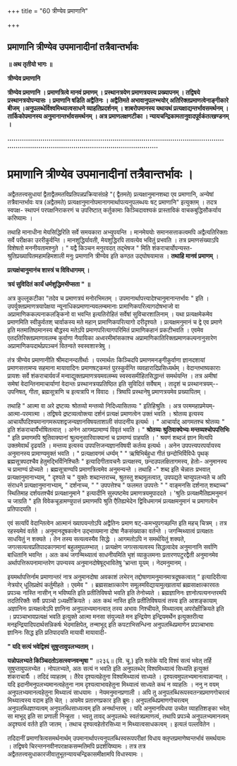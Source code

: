 +++
title = "60 त्रीण्येव प्रमाणानि"

+++


## प्रमाणानि त्रीण्येव उपमानादीनां तत्रैवान्तर्भावः

**॥ अथ तृतीयो भागः ॥**

**त्रीण्येव प्रमाणानि**

 

**त्रीण्येव प्रमाणानि । प्रमाणत्रित्वे मानवं प्रमाणम् । प्रस्थानत्रयेण प्रमाणत्रयस्य प्रख्यापनम् । तद्विषये प्रस्थानत्रयोपन्यासः । प्रमाणानि षडिति अद्वैतिनः । अद्वैतिमते अभावानुपलभ्भयोर् अतिरिक्तप्रमाणत्वेनाङ्गीकारे बीजम् ।अनुपलब्धेर्विश्वमिथ्यात्वसाधने व्याहतिप्रदर्शनम् । शाबरोपमानस्य यथायथं प्रत्यक्षाद्यन्तर्भावसमर्थनम् । तार्किकोपमानस्य अनुमानान्तर्भावसमर्थनम् । अत्र प्रमाणलक्षणटीका । न्यायचन्द्रिकामतानुवादपूर्वकंतत्खण्डनम् ।**

**…………………………………………………………………………………………………………………………………………………………….**

 

# प्रमाणानि त्रीण्येव उपमानादीनां तत्रैवान्तर्भावः ।

अद्वैततत्त्वसुधायां द्वैताद्वैतमतविप्रतिपन्नप्रक्रियासंग्रहे "( द्वैतमते) प्रत्यक्षानुमानशब्दा एव प्रमाणानि, अन्येषां तत्रैवान्तर्भावः यत्र (अद्वैतमते) प्रत्यक्षानुमानोपमानागमार्थापत्यनुपलब्धयः षट् प्रमाणानि" इत्युक्तम् । तदत्र स्वपक्ष- स्थापनं परपक्षनिराकरणं च उपरिष्टात् कर्तुकामाः किञ्चिदावश्यकं प्रास्ताविकं वाचकबुद्धिसौकर्याय करिष्यामः ।

तथाहि मानाधीना मेयसिद्धिरिति सर्वे समयकारा अभ्युपयन्ति । मानमेययोः समानसत्ताकत्वमपि अद्वैत्यतिरिक्ताः सर्वे परीक्षका उररीकुर्वन्ति । मानशुद्धिर्यावती, मेयशुद्धिरपि तावत्येव भवितुं प्रभवति । तत्र प्रमाणसंख्याऽपि विशेषतो मननीयतामश्नुते । " यद्वै किञ्चन मनुरवदत् तद्भेषज " मिति शंकराचार्योपन्यस्त- श्रुतिप्रख्यापितमहामहिमशाली मनुः प्रमाणानि त्रीण्येव इति कण्ठत उद्घोषयामास । **तथाहि मानवं प्रमाणम्** ।

**प्रत्यक्षंचानुमानंच शास्त्रं च विविधागमम् ।**

**त्रयं सुविदितं कार्यं धर्मशुद्धिमभीप्सता " ॥**

अत्र कुल्लूकटीका "तदेव च प्रमाणत्रयं मनोरभिमतम् । उपमानार्थापत्त्यादेश्चानुमानान्तर्भावः " इति । उपर्युक्तप्रमाणत्रयापेक्षया न्यूनाधिकप्रमाणान्यवलम्बमानाः प्रामाणिकपरित्यागदोषभाजो वा अप्रामाणिककल्पनाकलङ्किनो वा भवन्ति इत्यतिरोहितं सर्वेषां सुविचारशालिनाम् । यथा प्रत्यक्षमेकमेव प्रमाणमिति स्वीकुर्वतश् चार्वाकस्य मते महान् प्रामाणिकपरित्यागो दरीदृश्यते । प्रत्यक्षमनुमानं च द्वे एव प्रमाणे इति मतमातिष्ठमानस्य बौद्धस्य मतेऽपि प्रमाणपरित्यागपरिमितं प्रामाणिकहानं प्रकटीभवति । एवमेव एतदतिरिक्तप्रमाणावलम्ब कुर्वाणा नैयायिका अध्वरमीमांसकाश्च अप्रामाणिकातिरिक्तप्रमाणकल्पनानुसारेण अप्रामाणिकपदार्थप्रपञ्चनं वितन्वते स्वस्वशास्त्रेषु ।

तंत्र त्रीण्येव प्रमाणानीति श्रीमदानन्दतीर्थाः । परमार्थतः किञ्चिदपि प्रमाणमनङ्गीकुर्वाणा ज्ञानदशायां प्रमाणसत्तामप्य सहमाना मायावादिनः प्रमाणषट्कमतं पुरस्कुर्वन्ति व्यवहारादिप्रसिध्यर्थम् । वेदान्तभाष्यकाराः प्रायशः सर्वे शंकराचार्यवर्जं मन्वाद्युक्तप्रमाणत्रयमवलम्ब्य स्वस्वसमीहितसिद्धान्तं समर्थयन्ति । तत्र अमीषां समेषां वेदान्तिनामाचार्याणां वेदान्तः प्रस्थानत्रयप्रतिष्ठित इति सुविदितं सर्वेषाम् । तादृशं च प्रस्थानत्रयम्--उपनिषत्, गीता, ब्रह्मसूत्राणि च इत्यत्रापि न विवादः । त्रिष्वपि प्रस्थानेषु प्रमाणत्रयमेव प्रख्यापितम् ।

तथाहि " आत्मा वा अरे द्रष्टव्यः श्रोतव्यो मन्तव्यो निदिध्यासितव्यः " इतिहिश्रुतिः । अत्र परममहाप्रमेयम्-आत्मा-परमात्मा । तद्विषये द्रष्टव्यत्वोक्त्या दर्शनं प्रत्यक्षं प्रमाणत्वेन उक्तं भवति । श्रोतव्य इत्यस्य आचार्योपदिश्यमानागमरूपशद्वजन्यज्ञानविषयताशाली संपादनीय इत्यर्थः । " आचार्याद् आगमतश्च श्रोतव्यः " इति शंकराचार्यैर्भाषितत्वात् । अनेन आगमप्रामाण्यं विवृतं भवति । " **श्रोतव्यः श्रुतिवाक्येभ्यः मन्तव्यश्चोपपत्तिभिः** " इति प्रमाणमपि श्रुतिवाक्यानां श्रुत्यनुसारिवाक्यानां च प्रामाण्यं ग्राहयति । ' श्रवणं शब्दजं ज्ञान मित्यपि उक्तमेवार्थं दृढयति । मन्तव्य इत्यस्य उपपत्तिजन्यज्ञानविषयी कर्तव्य इत्यर्थः । अनेन उपपत्त्यपरपर्यायस्य अनुमानस्य प्रामाण्यमुक्तं भवति । " प्रत्यक्षावगमं धर्म्यम् " " ऋषिभिर्बहुधा गीतं छन्दोभिर्विविधैः पृथक् ब्रह्मसूत्रपदश्चैव हेतुमद्भिर्विनिश्चितैः " इत्यादिगीतावचनैः प्रत्यक्षस्य, छन्दउपलक्षितागमस्य, हेतोः- अनुमानस्य च प्रामाण्यं प्रोच्यते । ब्रह्मसूत्राण्यपि प्रमाणत्रित्वमेव अनुमन्यन्ते । तथाहि -" शब्द इति चेन्नातः प्रभवात् प्रत्यक्षानुमानाभ्याम्, " दृश्यते च " युक्तेः शब्दान्तराच्च, श्रुतस्तु शब्दमूलत्वात्, उपपद्यते चाप्युपलभ्यते च अपि संराधने प्रत्यक्षानुमानाभ्याम्, " दर्शनाच्च, " " उपपत्तेश्च " फलमत उपपत्तेः " " वाङ्मनसि दर्शनात् शब्दाच्च" स्थितिमाह दर्शयतश्चैवं प्रत्यक्षानुमाने " इत्यादीनि सुस्पष्टमेव प्रमाणत्रयमुपाददते । 'श्रुतिः प्रत्यक्षमैतिह्यमनुमानं च जाग्रति " इति विवेकचूडामण्युपात्तं प्रमाणमपि श्रुति एैतिह्यभेदेन द्विविधमागमं प्रत्यक्षमनुमानं च प्रमाणत्वेन प्रतिपादयति ।

एवं सत्यपिं वेदान्तित्वेन आत्मानं ख्यापयन्तोऽपि अद्वैतिनः प्रमाण षट्-कमभ्युपगच्छन्ति इति महच् चित्रम् । तत्र रहस्यमेवं वर्तते । अनुमानदूषकत्वेन उद्भाव्यमाना दोषा नैकसंख्याका वर्तन्ते । जगन्मिथ्यात्वं प्रत्यक्षतः साधयितुं न शक्यते । तेन तस्य सत्यत्वस्यैव सिद्धेः । आगमतोऽपि न समर्थयितुं शक्यते, जगत्सत्यत्वप्रतिपादकागमानां बहुलमुपलम्भात् । प्रत्यक्षेण जगत्सत्यत्वस्य सिद्धत्वादेव अनुमानानि सर्वाणि बाधितानि भवन्ति । अतः कथं जगन्मिथ्यात्वं साधनीयमिति भृशं व्याकुलमनाः प्रतारणपटुरद्वैती अनुमानमेव अर्थापत्तिरूपनामान्तरेण उपन्यस्य अनुमानदोषेषूद्भावितेषु 'भ्रान्ता यूयम् । नेदमनुमानम् ।

इयमर्थापत्तिर्नाम प्रमाणान्तरं नात्र अनुमानदोषा अवकाशं लभेरन् तद्दोषाणामनुमानमात्रदूषकत्वात् ” इत्यादिरीत्या नेत्रयोर् धूलिप्रक्षेपं कर्तुमीहते । एवमेव " । ब्रह्मसाक्षात्कारेण समूलमविद्यायामुत्खातायां ब्रह्मसाक्षात्कारवतः प्रपञ्चः नास्ति नासीन् न भविष्यति इति प्रतीतिविषयो भवति इति तेनोच्यते । ब्रह्मज्ञानिनः ज्ञानोत्पत्यनन्तरमपि तदतिरिक्तैः सर्वैः प्रपञ्चो ऽध्यक्षीक्रियते । अतः कथं नास्ति इति प्रतीतिविषयत्वं तस्य इति आशङ्कायाम् अज्ञानिनः प्रत्यक्षत्वेऽपि ज्ञानिना अनुपलभ्यमानत्वात् तस्य अभावः निश्चीयते, मिथ्यात्वम् अपरोक्षीक्रियते इति । प्रपञ्चाभावप्रत्यक्षं भवति इत्युक्ते आत्मा मनसा संयुज्यते मन इन्द्रियेण इन्द्रियमर्थेन इत्युक्तरीत्या मनइन्द्रियादिपदार्थसन्निकर्षः भेदमाक्षिपेत्, तन्माभूद् इति कपटाभिसन्धिना अनुपलब्धिप्रमाणेन प्रपञ्चाभावः ज्ञानिनः सिद्ध इति प्रतिपादयति मायावी मायावादी-

**" यदि सत्यं भवेद्विश्वं सुषुप्तावुपलभ्यताम् ।**

**यन्नोपलभ्यते किञ्चिदतोऽसत्स्वप्नवन्मृषा "** ॥२३६॥ (वि. चू.) इति श्लोके यदि विश्वं सत्यं भवेत् तर्हि सुषुप्तावुपलभ्येत । नोपलभ्यते, अतः सत्यं न भवति इति अनुपलब्धेर् विश्वमिथ्यात्वं सिध्यति इत्युक्तं शंकराचार्यैः । तदिदं व्याहतम् । तैरेव दृश्यत्वहेतुना विश्वमिथ्यात्वं साध्यते । दृश्यत्वमुपलभ्यमानत्वान्नान्यत् । यदि इदानीमनुपलभ्यमानत्वहेतुना नाम दृश्यत्वाभावहेतुना मिथ्यात्वं साध्यते कथं न व्याहतिः । ननु न वयम् अनुपलभ्यमानत्वहेतुना मिथ्यात्वं साधयामः । नेयमनुमानप्रणाली । अपि तु अनुपलब्धिरूपस्वतन्त्रप्रमाणगोचरत्वं मिथ्यात्वस्य वदाम इति चेत् । अयमेव प्रतारणप्रकार इति ब्रूमः। अनुपलब्धिप्रमाणगोचरत्वम् अनुपलब्धिज्ञाप्यत्वम् अनुपलब्धिसाध्यत्वम् इति अनर्थान्तरम् । यदि अनुमानविधया उच्येत व्याहतिशङ्का भवेत् सा माभूद् इति सा प्रणाली निन्हुता । भवतु तावद् अनुपलब्धेः स्वतंत्रप्रमाणत्वं, तथापि प्रपञ्चे अनुपलभ्यमानत्वम् अदृश्यत्वं वर्तते इति जातम् । तथाच दृश्यत्वहेतोरसिध्या न मिथ्यात्वसाधकत्वम् । इत्यलं पल्लवितेन ।

तदिदानीं प्रमाणत्रित्वसमर्थनार्थम् उपमानार्थापत्त्यनुपलब्धिस्वरूपपरीक्षां विधाय क्लृप्तप्रमाणेष्वन्तर्भावं समर्थयामः । तद्विषये चिरन्तननवीनपराक्षकसम्मतिमपि प्रदर्शयिष्यामः । तत्र तत्र अद्वैततत्त्वसुधाकारजीवातुभूतन्यायचन्द्रिकासमीक्षामपि विधास्यामः ।

